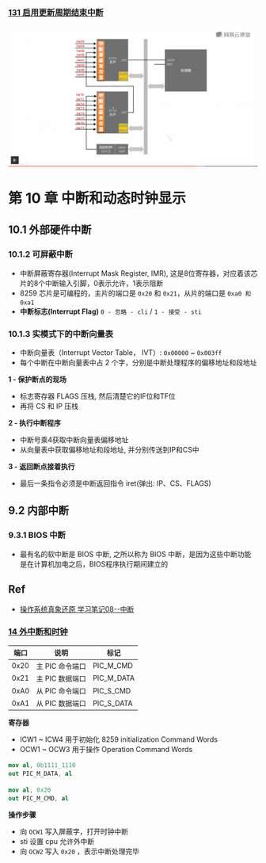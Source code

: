 ### [131 启用更新周期结束中断](https://study.163.com/course/courseLearn.htm?courseId=1209670804#/learn/video?lessonId=1280833423&courseId=1209670804)

<img src="./01.png" />


# 第 10 章 中断和动态时钟显示

## 10.1 外部硬件中断

### 10.1.2 可屏蔽中断

* 中断屏蔽寄存器(Interrupt Mask Register, IMR), 这是8位寄存器，对应着该芯片的8个中断输入引脚，0表示允许，1表示阻断
* 8259 芯片是可编程的，主片的端口是 `0x20` 和 `0x21`，从片的端口是 `0xa0 和0xa1`
* **中断标志(Interrupt Flag)** `0 - 忽略 - cli` / `1 - 接受 - sti`

###  10.1.3 实模式下的中断向量表

* 中断向量表（Interrupt Vector Table， IVT）: `0x00000` ~ `0x003ff`
* 每个中断在中断向量表中占 2 个字，分别是中断处理程序的偏移地址和段地址

**1 - 保护断点的现场**

* 标志寄存器 FLAGS 压栈, 然后清楚它的IF位和TF位
* 再将 CS 和 IP 压栈

**2 - 执行中断程序**

* 中断号乘4获取中断向量表偏移地址
* 从向量表中获取偏移地址和段地址, 并分别传送到IP和CS中

**3 - 返回断点接着执行**

* 最后一条指令必须是中断返回指令 iret(弹出: IP、CS、FLAGS)


## 9.2 内部中断

### 9.3.1 BIOS 中断

* 最有名的软中断是 BIOS 中断, 之所以称为 BIOS 中断，是因为这些中断功能是在计算机加电之后，BIOS程序执行期间建立的


## Ref

* [操作系统真象还原 学习笔记08--中断](https://www.kn0sky.com/?p=47)



### [14 外中断和时钟](https://www.bilibili.com/video/BV1b44y1k7mT?p=14)

端口 | 说明 | 标记
---|---|---
0x20 | 主 PIC 命令端口 | PIC\_M\_CMD
0x21 | 主 PIC 数据端口 | PIC\_M\_DATA
0xA0 | 从 PIC 命令端口 | PIC\_S\_CMD
0xA1 | 从 PIC 数据端口 | PIC\_S\_DATA

**寄存器**

* ICW1 ~ ICW4 用于初始化 8259 initialization Command Words
* OCW1 ~ OCW3 用于操作 Operation Command Words

```nasm
mov al, 0b1111_1110
out PIC_M_DATA, al

mov al, 0x20
out PIC_M_CMD, al
```

**操作步骤**

* 向 `OCW1` 写入屏蔽字，打开时钟中断
* sti 设置 cpu 允许外中断
*  向 `OCW2` 写入 `0x20` ，表示中断处理完毕

